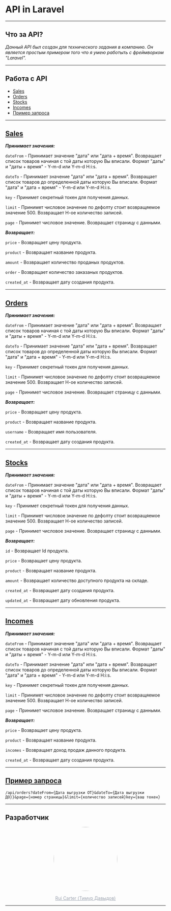 # API in Laravel
___
## Что за API?

<em>Данный API был создан для технического задания в компанию.
Он является простым примером того что я умею работыть с фреймворком "Laravel".</em>

___
## Работа с API

- [Sales](#sales)
- [Orders](#orders)
- [Stocks](#stocks)
- [Incomes](#incomes)
- [Пример запроса](#Пример-запроса)
___
## [Sales](#sales)

<b><em>Принимает значения:</em></b> 

```dateFrom``` - Принимает значение "дата" или "дата + время". Возвращает список товаров начиная с той даты которую Вы вписали.
Формат "даты" и "даты + время" - Y-m-d или Y-m-d H:i:s. 

```dateTo``` - Принимает значение "дата" или "дата + время". Возвращает список товаров до определенной даты которую Вы вписали.
Формат "дата" и "дата + время" - Y-m-d или Y-m-d H:i:s. 

```key``` - Принимет секретный токен для получения данных.

```limit``` - Принимет числовое значение по дефолту стоит возвращяемое значение 500. Возвращает Н-ое количество записей.

```page``` - Принимет числовое значение. Возвращает страницу с данными.

<b><em>Возвращает:</em></b>

```price``` - Возвращает цену продукта.

```product``` - Возвращает название продукта.

```amount``` - Возвращает количество проданых продуктов.

```order``` - Возвращает количество заказаных продуктов.

```created_at``` - Возвращает дату создания продукта.

___
## [Orders](#orders)

<b><em>Принимает значения:</em></b> 

```dateFrom``` - Принимает значение "дата" или "дата + время". Возвращает список товаров начиная с той даты которую Вы вписали.
Формат "даты" и "даты + время" - Y-m-d или Y-m-d H:i:s. 

```dateTo``` - Принимает значение "дата" или "дата + время". Возвращает список товаров до определенной даты которую Вы вписали.
Формат "дата" и "дата + время" - Y-m-d или Y-m-d H:i:s. 

```key``` - Принимет секретный токен для получения данных.

```limit``` - Принимет числовое значение по дефолту стоит возвращяемое значение 500. Возвращает Н-ое количество записей.

```page``` - Принимет числовое значение. Возвращает страницу с данными.

<b><em>Возвращает:</em></b>

```price``` - Возвращает цену продукта.

```product``` - Возвращает название продукта.

```username``` - Возвращает имя пользователя.

```created_at``` - Возвращает дату создания продукта.

___
## [Stocks](#stocks)

<b><em>Принимает значения:</em></b> 

```dateFrom``` - Принимает значение "дата" или "дата + время". Возвращает список товаров начиная с той даты которую Вы вписали.
Формат "даты" и "даты + время" - Y-m-d или Y-m-d H:i:s. 

```key``` - Принимет секретный токен для получения данных.

```limit``` - Принимет числовое значение по дефолту стоит возвращяемое значение 500. Возвращает Н-ое количество записей.

```page``` - Принимет числовое значение. Возвращает страницу с данными.

<b><em>Возвращает:</em></b>

```id``` - Возвращает Id продукта.

```price``` - Возвращает цену продукта.

```product``` - Возвращает название продукта.

```amount``` - Возвращает количество доступного продукта на складе.

```created_at``` - Возвращает дату создания продукта.

```updated_at``` - Возвращает дату обновления продукта.

___
## [Incomes](#incomes)

<b><em>Принимает значения:</em></b> 

```dateFrom``` - Принимает значение "дата" или "дата + время". Возвращает список товаров начиная с той даты которую Вы вписали.
Формат "даты" и "даты + время" - Y-m-d или Y-m-d H:i:s. 

```dateTo``` - Принимает значение "дата" или "дата + время". Возвращает список товаров до определенной даты которую Вы вписали.
Формат "дата" и "дата + время" - Y-m-d или Y-m-d H:i:s. 

```key``` - Принимет секретный токен для получения данных.

```limit``` - Принимет числовое значение по дефолту стоит возвращяемое значение 500. Возвращает Н-ое количество записей.

```page``` - Принимет числовое значение. Возвращает страницу с данными.

<b><em>Возвращает:</em></b>

```price``` - Возвращает цену продукта.

```product``` - Возвращает название продукта.

```incomes``` - Возвращает доход продаж данного продукта.

```created_at``` - Возвращает дату создания продукта.

___
## [Пример запроса](#Пример-запроса)

```
/api/orders?dateFrom={Дата выгрузки ОТ}&dateTo={Дата выгрузки ДО}}&page={номер страницы}&limit={количество записей}key={ваш токен}
```
___

## Разработчик

<p align="center">
  <img src="https://avatars.githubusercontent.com/u/79089275?s=400&u=17a1fabcbae6fe4875bf049e57d03a6416b90a22&v=4" style="width: 200px; height: 200px;  border-radius: 50%;">
</p>

<p align="center">
  <a href="https://github.com/URLbug" style="color: #9ca3af">Rui Carter (Тимур Давыдов)</a>
</p>

___